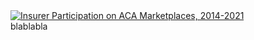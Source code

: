 <div class='tableauPlaceholder' id='viz1727119202960' style='position: relative'><noscript><a href='#'><img alt='Insurer Participation on ACA Marketplaces, 2014-2021 ' src='https:&#47;&#47;public.tableau.com&#47;static&#47;images&#47;In&#47;InsurerParticipationonACAMarketplaces2014-2021&#47;Dashboard1&#47;1_rss.png' style='border: none' /></a></noscript><object class='tableauViz'  style='display:none;'><param name='host_url' value='https%3A%2F%2Fpublic.tableau.com%2F' /> <param name='embed_code_version' value='3' /> <param name='site_root' value='' /><param name='name' value='InsurerParticipationonACAMarketplaces2014-2021&#47;Dashboard1' /><param name='tabs' value='no' /><param name='toolbar' value='yes' /><param name='static_image' value='https:&#47;&#47;public.tableau.com&#47;static&#47;images&#47;In&#47;InsurerParticipationonACAMarketplaces2014-2021&#47;Dashboard1&#47;1.png' /> <param name='animate_transition' value='yes' /><param name='display_static_image' value='yes' /><param name='display_spinner' value='yes' /><param name='display_overlay' value='yes' /><param name='display_count' value='yes' /><param name='language' value='fr-FR' /></object></div>                <script type='text/javascript'>                    var divElement = document.getElementById('viz1727119202960');                    var vizElement = divElement.getElementsByTagName('object')[0];                    vizElement.style.width='800px';vizElement.style.height='677px';                    var scriptElement = document.createElement('script');                    scriptElement.src = 'https://public.tableau.com/javascripts/api/viz_v1.js';                    vizElement.parentNode.insertBefore(scriptElement, vizElement);                </script>blablabla
